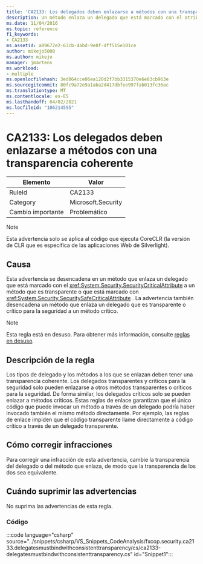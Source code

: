 ```yaml
---
title: 'CA2133: Los delegados deben enlazarse a métodos con una transparencia coherente'
description: Un método enlaza un delegado que está marcado con el atributo SecurityCritical a un método que es transparente o que está marcado con el atributo SecuritySafeCritical, o enlaza un delegado que es transparente o crítico para la seguridad a un método crítico.
ms.date: 11/04/2016
ms.topic: reference
f1_keywords:
- CA2133
ms.assetid: a09672e2-63cb-4abd-9e8f-dff515e101ce
author: mikejo5000
ms.author: mikejo
manager: jmartens
ms.workload:
- multiple
ms.openlocfilehash: 3ed864cce06ea120d2f7bb3315370e6e83cb963e
ms.sourcegitcommit: 80fc9a72e9a1aba2d417dbfee997fab013fc36ac
ms.translationtype: MT
ms.contentlocale: es-ES
ms.lasthandoff: 04/02/2021
ms.locfileid: "106214595"
---
```

# <a name="ca2133-delegates-must-bind-to-methods-with-consistent-transparency"></a>CA2133: Los delegados deben enlazarse a métodos con una transparencia coherente

|Elemento|Valor|
|-|-|
|RuleId|CA2133|
|Category|Microsoft.Security|
|Cambio importante|Problemático|

> [!NOTE]
> Esta advertencia solo se aplica al código que ejecuta CoreCLR (la versión de CLR que es específica de las aplicaciones Web de Silverlight).

## <a name="cause"></a>Causa
Esta advertencia se desencadena en un método que enlaza un delegado que está marcado con el <xref:System.Security.SecurityCriticalAttribute> a un método que es transparente o que está marcado con <xref:System.Security.SecuritySafeCriticalAttribute> . La advertencia también desencadena un método que enlaza un delegado que es transparente o crítico para la seguridad a un método crítico.

> [!NOTE]
> Esta regla está en desuso. Para obtener más información, consulte [reglas en desuso](fxcop-unported-deprecated-rules.md).

## <a name="rule-description"></a>Descripción de la regla

Los tipos de delegado y los métodos a los que se enlazan deben tener una transparencia coherente. Los delegados transparentes y críticos para la seguridad solo pueden enlazarse a otros métodos transparentes o críticos para la seguridad. De forma similar, los delegados críticos solo se pueden enlazar a métodos críticos. Estas reglas de enlace garantizan que el único código que puede invocar un método a través de un delegado podría haber invocado también el mismo método directamente. Por ejemplo, las reglas de enlace impiden que el código transparente llame directamente a código crítico a través de un delegado transparente.

## <a name="how-to-fix-violations"></a>Cómo corregir infracciones

Para corregir una infracción de esta advertencia, cambie la transparencia del delegado o del método que enlaza, de modo que la transparencia de los dos sea equivalente.

## <a name="when-to-suppress-warnings"></a>Cuándo suprimir las advertencias

No suprima las advertencias de esta regla.

### <a name="code"></a>Código

:::code language="csharp" source="../snippets/csharp/VS_Snippets_CodeAnalysis/fxcop.security.ca2133.delegatesmustbindwithconsistenttransparency/cs/ca2133-delegatesmustbindwithconsistenttransparency.cs" id="Snippet1":::
